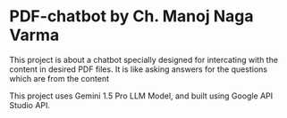 # PDF-chatbot by **Ch. Manoj Naga Varma**

This project is about a chatbot specially designed for intercating with the content in desired PDF files. It is like asking answers for the questions which are from the content 

This project uses Gemini 1.5 Pro LLM Model, and built using Google API Studio API.
